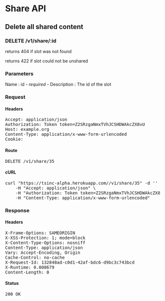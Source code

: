 # Share API

## Delete all shared content

### DELETE /v1/share/:id

returns 404 if slot was not found

returns 422 if slot could not be unshared



### Parameters

Name : id *- required -*
Description : The id of the slot

### Request

#### Headers

<pre>Accept: application/json
Authorization: Token token=Z2SRzgaNmxTVhJCSHDWAkcZX8vU
Host: example.org
Content-Type: application/x-www-form-urlencoded
Cookie: </pre>

#### Route

<pre>DELETE /v1/share/35</pre>

#### cURL

<pre class="request">curl &quot;https://tsinc-alpha.herokuapp.com//v1/share/35&quot; -d &#39;&#39; -X DELETE \
	-H &quot;Accept: application/json&quot; \
	-H &quot;Authorization: Token token=Z2SRzgaNmxTVhJCSHDWAkcZX8vU&quot; \
	-H &quot;Content-Type: application/x-www-form-urlencoded&quot;</pre>

### Response

#### Headers

<pre>X-Frame-Options: SAMEORIGIN
X-XSS-Protection: 1; mode=block
X-Content-Type-Options: nosniff
Content-Type: application/json
Vary: Accept-Encoding, Origin
Cache-Control: no-cache
X-Request-Id: 132848ad-c0d1-42af-bdc6-d9bc3c743bcd
X-Runtime: 0.008679
Content-Length: 0</pre>

#### Status

<pre>200 OK</pre>

